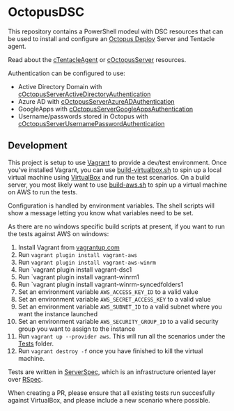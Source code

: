 # OctopusDSC

This repository contains a PowerShell modeul with DSC resources that can be used to install and configure an [Octopus Deploy](http://octopusdeploy.com) Server and Tentacle agent.

Read about the [cTentacleAgent](README-cTentacleAgent.md) or [cOctopusServer](README-cOctopusServer.md) resources.

Authentication can be configured to use:

* Active Directory Domain with [cOctopusServerActiveDirectoryAuthentication](README-cOctopusServerActiveDirectoryAuthentication.md)
* Azure AD with [cOctopusServerAzureADAuthentication](README-cOctopusServerAzureADAuthentication.md)
* GoogleApps with [cOctopusServerGoogleAppsAuthentication](README-cOctopusServerGoogleAppsAuthentication.md)
* Username/passwords stored in Octopus with [cOctopusServerUsernamePasswordAuthentication](README-cOctopusServerUsernamePasswordAuthentication.md)

## Development

This project is setup to use [Vagrant](vagrant.io) to provide a dev/test environment. Once you've installed Vagrant, you can use [build-virtualbox.sh](build-virtualbox.sh) to spin up a local virtual machine using [VirtualBox](virtualbox.org) and run the test scenarios. On a build server, you most likely want to use [build-aws.sh](build-aws.sh) to spin up a virtual machine on AWS to run the tests.

Configuration is handled by environment variables. The shell scripts will show a message letting you know what variables need to be set.

As there are no windows specific build scripts at present, if you want to run the tests against AWS on windows:

1. Install Vagrant from [vagrantup.com](vagrantup.com)
2. Run `vagrant plugin install vagrant-aws`
3. Run `vagrant plugin install vagrant-aws-winrm`
4. Run `vagrant plugin install vagrant-dsc1
5. Run `vagrant plugin install vagrant-winrm1
6. Run `vagrant plugin install vagrant-winrm-syncedfolders1
7. Set an environment variable `AWS_ACCESS_KEY_ID` to a valid value
8. Set an environment variable `AWS_SECRET_ACCESS_KEY` to a valid value
9. Set an environment variable `AWS_SUBNET_ID` to a valid subnet where you want the instance launched
10. Set an environment variable `AWS_SECURITY_GROUP_ID` to a valid security group you want to assign to the instance
11. Run `vagrant up --provider aws`. This will run all the scenarios under the [Tests](Tests) folder.
12. Run `vagrant destroy -f` once you have finished to kill the virtual machine.

Tests are written in [ServerSpec](serverspec.org), which is an infrastructure oriented layer over [RSpec](rspec.info).

When creating a PR, please ensure that all existing tests run succesfully against VirtualBox, and please include a new scenario where possible.
